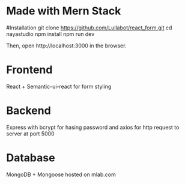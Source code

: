 # Made with Mern Stack

#Installation
git clone https://github.com/Lullabot/react_form.git
cd nayastudio
npm install
npm run dev

Then, open http://localhost:3000 in the browser.

# Frontend
React + Semantic-ui-react for form styling

# Backend
Express with bcrypt for hasing password and axios for http request to server at port 5000

# Database
MongoDB + Mongoose  hosted on mlab.com

